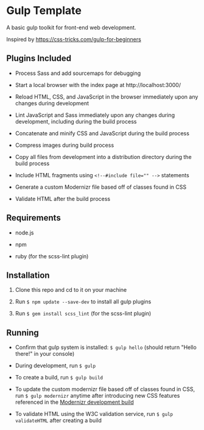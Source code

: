 # Gulp Template

A basic gulp toolkit for front-end web development.

Inspired by https://css-tricks.com/gulp-for-beginners

## Plugins Included

* Process Sass and add sourcemaps for debugging

* Start a local browser with the index page at http://localhost:3000/

* Reload HTML, CSS, and JavaScript in the browser immediately upon any changes during development

* Lint JavaScript and Sass immediately upon any changes during development, including during the build process

* Concatenate and minify CSS and JavaScript during the build process

* Compress images during build process

* Copy all files from development into a distribution directory during the build process

* Include HTML fragments using `<!--#include file="" -->` statements

* Generate a custom Modernizr file based off of classes found in CSS

* Validate HTML after the build process

## Requirements

* node.js

* npm

* ruby (for the scss-lint plugin)

## Installation

1. Clone this repo and cd to it on your machine

2. Run `$ npm update --save-dev` to install all gulp plugins

3. Run `$ gem install scss_lint` (for the scss-lint plugin)

## Running

* Confirm that gulp system is installed: `$ gulp hello` (should return "Hello there!" in your console)

* During development, run `$ gulp`

* To create a build, run `$ gulp build`

* To update the custom modernizr file based off of classes found in CSS, run `$ gulp modernizr` anytime after introducing new CSS features referenced in the [Modernizr development build](https://modernizr.com)

* To validate HTML using the W3C validation service, run `$ gulp validateHTML` after creating a build
